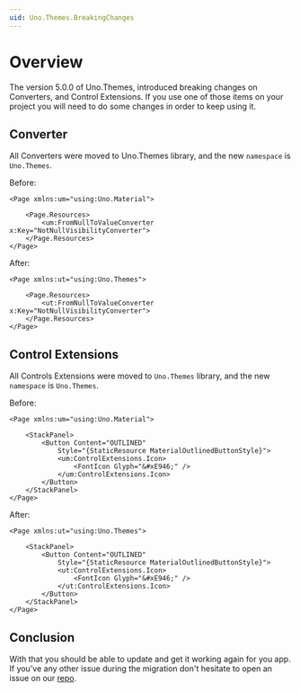 ```yaml
---
uid: Uno.Themes.BreakingChanges
---
```


# Overview

The version 5.0.0 of Uno.Themes, introduced breaking changes on Converters, and Control Extensions. If you use one of those items on your project you will need to do some changes in order to keep using it.

## Converter

All Converters were moved to Uno.Themes library, and the new `namespace` is `Uno.Themes`.

Before:

```xaml
<Page xmlns:um="using:Uno.Material">

    <Page.Resources>
        <um:FromNullToValueConverter x:Key="NotNullVisibilityConverter">
    </Page.Resources>
</Page>
```

After:

```xaml
<Page xmlns:ut="using:Uno.Themes">

    <Page.Resources>
        <ut:FromNullToValueConverter x:Key="NotNullVisibilityConverter">
    </Page.Resources>
</Page>
```

## Control Extensions

All Controls Extensions were moved to `Uno.Themes` library, and the new `namespace` is `Uno.Themes`.

Before:

```xaml
<Page xmlns:um="using:Uno.Material">

    <StackPanel>
        <Button Content="OUTLINED"
            Style="{StaticResource MaterialOutlinedButtonStyle}">
            <um:ControlExtensions.Icon>
                <FontIcon Glyph="&#xE946;" />
            </um:ControlExtensions.Icon>
        </Button>
    </StackPanel>
</Page>
```

After:

```xaml
<Page xmlns:ut="using:Uno.Themes">

    <StackPanel>
        <Button Content="OUTLINED"
            Style="{StaticResource MaterialOutlinedButtonStyle}">
            <ut:ControlExtensions.Icon>
                <FontIcon Glyph="&#xE946;" />
            </ut:ControlExtensions.Icon>
        </Button>
    </StackPanel>
</Page>
```

## Conclusion

With that you should be able to update and get it working again for you app. If you've any other issue during the migration don't hesitate to open an issue on our [repo](https://github.com/unoplatform/Uno.Themes).
